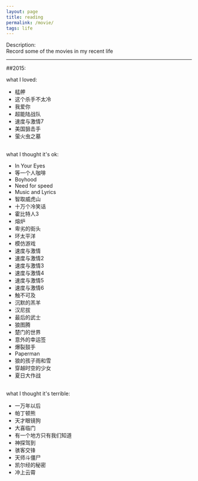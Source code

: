 ```yaml
---
layout: page
title: reading
permalink: /movie/
tags: life
---
```


Description:    
Record some of the movies in my recent life    

<hr>
##2015:   

what I loved:

* 艋舺
* 这个杀手不太冷
* 我爱你
* 超能陆战队
* 速度与激情7
* 美国狙击手
* 萤火虫之墓

<br>
what I thought it's ok:

* In Your Eyes
* 等一个人咖啡
* Boyhood
* Need for speed
* Music and Lyrics
* 智取威虎山
* 十万个冷笑话
* 霍比特人3
* 熔炉
* 卑劣的街头
* 环太平洋
* 模仿游戏
* 速度与激情
* 速度与激情2
* 速度与激情3
* 速度与激情4
* 速度与激情5
* 速度与激情6
* 触不可及
* 沉默的羔羊
* 汉尼拔
* 最后的武士
* 狼图腾
* 楚门的世界
* 意外的幸运签
* 爆裂鼓手
* Paperman
* 狼的孩子雨和雪
* 穿越时空的少女
* 夏日大作战

<br>
what I thought it's terrible:

* 一万年以后
* 帕丁顿熊
* 天才眼镜狗
* 大喜临门
* 有一个地方只有我们知道
* 神探驾到
* 骇客交锋
* 天师斗僵尸
* 凯尔经的秘密
* 冲上云霄

<br>
